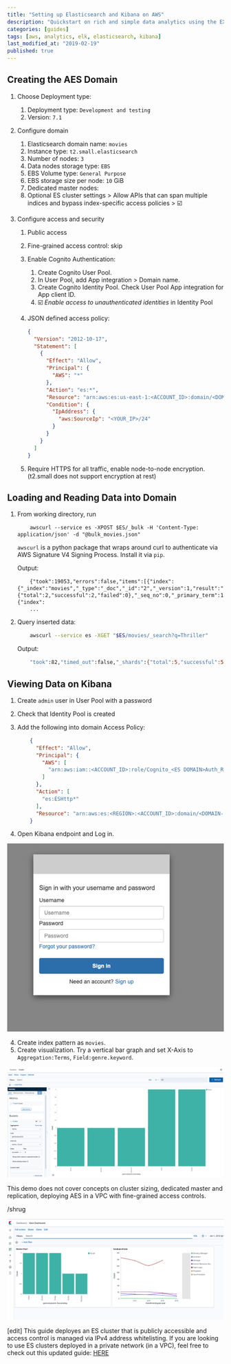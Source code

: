 ```yaml
---
title: "Setting up Elasticsearch and Kibana on AWS"
description: "Quickstart on rich and simple data analytics using the EXK stack"
categories: [guides]
tags: [aws, analytics, elk, elasticsearch, kibana]
last_modified_at: "2019-02-19"
published: true
---
```


## Creating the AES Domain

1. Choose Deployment type:
    1. Deployment type: `Development and testing`
    2. Version: `7.1`

2. Configure domain
    1. Elasticsearch domain name: `movies`
    2. Instance type: `t2.small.elasticsearch`
    3. Number of nodes: `3`
    4. Data nodes storage type: `EBS`
    5. EBS Volume type: `General Purpose`
    6. EBS storage size per node: `10` GiB
    7. Dedicated master nodes: <skip>
    8. Optional ES cluster settings > Allow APIs that can span multiple indices and bypass index-specific access policies > :ballot_box_with_check:

3. Configure access and security

    1. Public access
    2. Fine-grained access control: skip
    3. Enable Cognito Authentication:
        1. Create Cognito User Pool.
        2. In User Pool, add App integration > Domain name.
        3. Create Cognito Identity Pool. Check User Pool App integration for App client ID.
        4. :ballot_box_with_check: _Enable access to unauthenticated identities_ in Identity Pool

    4. JSON defined access policy:

        ```json
        {
          "Version": "2012-10-17",
          "Statement": [
            {
              "Effect": "Allow",
              "Principal": {
                "AWS": "*"
              },
              "Action": "es:*",
              "Resource": "arn:aws:es:us-east-1:<ACCOUNT_ID>:domain/<DOMAIN_ID>/*",
              "Condition": {
                "IpAddress": {
                  "aws:SourceIp": "<YOUR_IP>/24"
                }
              }
            }
          ]
        }
        ```

    5. Require HTTPS for all traffic, enable node-to-node encryption. (t2.small does not support encryption at rest)

## Loading and Reading Data into Domain

1. From working directory, run

    ```shell
        awscurl --service es -XPOST $ES/_bulk -H 'Content-Type: application/json' -d "@bulk_movies.json"
    ```

    `awscurl` is a python package that wraps around curl to authenticate via AWS Signature V4 Signing Process. Install it via `pip`.

    Output:

    ```shell
        {"took":19053,"errors":false,"items":[{"index":{"_index":"movies","_type":"_doc","_id":"2","_version":1,"result":"created","_shards":{"total":2,"successful":2,"failed":0},"_seq_no":0,"_primary_term":1,"status":201}},{"index":
        ...
    ```
2. Query inserted data:

    ```sh
        awscurl --service es -XGET "$ES/movies/_search?q=Thriller"
    ```

    Output:

    ```sh
        "took":82,"timed_out":false,"_shards":{"total":5,"successful":5,"skipped":0,"failed":0},"hits":{"total":{"value":2,"relation":"eq"},"max_score":0.41501677,"hits":[{"_index":"movies","_type":"_doc","_id":"2","_score":0.41501677,"_source":{"director": "Frankenheimer, John", "genre": ["Drama", "Mystery", "Thriller", "Crime"], "year": 1962, "actor": ["Lansbury, Angela", "Sinatra, Frank", "Leigh, Janet", "Harvey, Laurence", "Silva, Henry", "Frees, Paul", "Gregory, James", "Bissell, Whit",...
    ```

## Viewing Data on Kibana

1. Create `admin` user in User Pool with a password
2. Check that Identity Pool is created
2. Add the following into domain Access Policy:

    ```json
        {
          "Effect": "Allow",
          "Principal": {
            "AWS": [
              "arn:aws:iam::<ACCOUNT_ID>:role/Cognito_<ES DOMAIN>Auth_Role"
            ]
          },
          "Action": [
            "es:ESHttp*"
          ],
          "Resource": "arn:aws:es:<REGION>:<ACCOUNT_ID>:domain/<DOMAIN-NAME>/*"
        }
    ```

3. Open Kibana endpoint and Log in.

![](/assets/img/Screenshot%202020-02-18%20at%204.49.12%20AM.png)

4. Create index pattern as `movies`.
5. Create visualization. Try a vertical bar graph and set X-Axis to `Aggregation:Terms`, `Field:genre.keyword`.

![](/assets/img/Screenshot%202020-02-18%20at%204.48.46%20AM.png)


This demo does not cover concepts on cluster sizing, dedicated master and replication, deploying AES in a VPC with fine-grained access controls.


/shrug

![](/assets/img/demo-dashboard.png)



\[edit\] This guide deployes an ES cluster that is publicly accessible and access control is managed via IPv4 address whitelisting. If you are looking to use ES clusters deployed in a private network (in a VPC), feel free to check out this updated guide: [HERE](/collections/_posts/2021/03/17/setting-up-kibana-for-amazon-elasticsearch-with-vpc-support)




